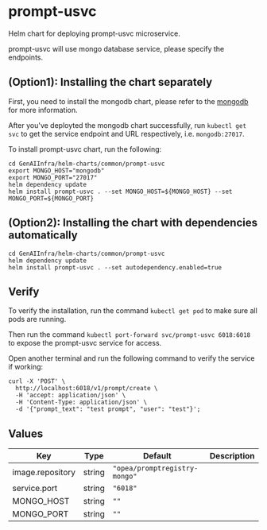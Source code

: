 # prompt-usvc

Helm chart for deploying prompt-usvc microservice.

prompt-usvc will use mongo database service, please specify the endpoints.

## (Option1): Installing the chart separately

First, you need to install the mongodb chart, please refer to the [mongodb](../mongodb) for more information.

After you've deployted the mongodb chart successfully, run `kubectl get svc` to get the service endpoint and URL respectively, i.e. `mongodb:27017`.

To install prompt-usvc chart, run the following:

```console
cd GenAIInfra/helm-charts/common/prompt-usvc
export MONGO_HOST="mongodb"
export MONGO_PORT="27017"
helm dependency update
helm install prompt-usvc . --set MONGO_HOST=${MONGO_HOST} --set MONGO_PORT=${MONGO_PORT}
```

## (Option2): Installing the chart with dependencies automatically

```console
cd GenAIInfra/helm-charts/common/prompt-usvc
helm dependency update
helm install prompt-usvc . --set autodependency.enabled=true
```

## Verify

To verify the installation, run the command `kubectl get pod` to make sure all pods are running.

Then run the command `kubectl port-forward svc/prompt-usvc 6018:6018` to expose the prompt-usvc service for access.

Open another terminal and run the following command to verify the service if working:

```console
curl -X 'POST' \
  http://localhost:6018/v1/prompt/create \
  -H 'accept: application/json' \
  -H 'Content-Type: application/json' \
  -d '{"prompt_text": "test prompt", "user": "test"}';
```

## Values

| Key              | Type   | Default                       | Description |
| ---------------- | ------ | ----------------------------- | ----------- |
| image.repository | string | `"opea/promptregistry-mongo"` |             |
| service.port     | string | `"6018"`                      |             |
| MONGO_HOST       | string | `""`                          |             |
| MONGO_PORT       | string | `""`                          |             |
